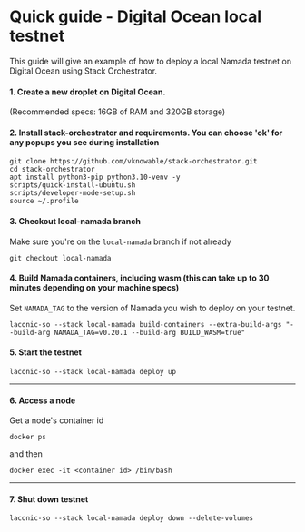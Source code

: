 # Quick guide - Digital Ocean local testnet
This guide will give an example of how to deploy a local Namada testnet on Digital Ocean using Stack Orchestrator.

#### 1. Create a new droplet on Digital Ocean.
(Recommended specs: 16GB of RAM and 320GB storage)

#### 2. Install stack-orchestrator and requirements. You can choose 'ok' for any popups you see during installation
```
git clone https://github.com/vknowable/stack-orchestrator.git
cd stack-orchestrator
apt install python3-pip python3.10-venv -y
scripts/quick-install-ubuntu.sh
scripts/developer-mode-setup.sh
source ~/.profile
```
#### 3. Checkout local-namada branch
Make sure you're on the `local-namada` branch if not already
```
git checkout local-namada
```

#### 4. Build Namada containers, including wasm (this can take up to 30 minutes depending on your machine specs)
Set `NAMADA_TAG` to the version of Namada you wish to deploy on your testnet.
```
laconic-so --stack local-namada build-containers --extra-build-args "--build-arg NAMADA_TAG=v0.20.1 --build-arg BUILD_WASM=true"
```
#### 5. Start the testnet
```
laconic-so --stack local-namada deploy up
```
---
#### 6. Access a node
Get a node's container id
```
docker ps
```
and then
```
docker exec -it <container id> /bin/bash
```
---
#### 7. Shut down testnet
```
laconic-so --stack local-namada deploy down --delete-volumes
```
